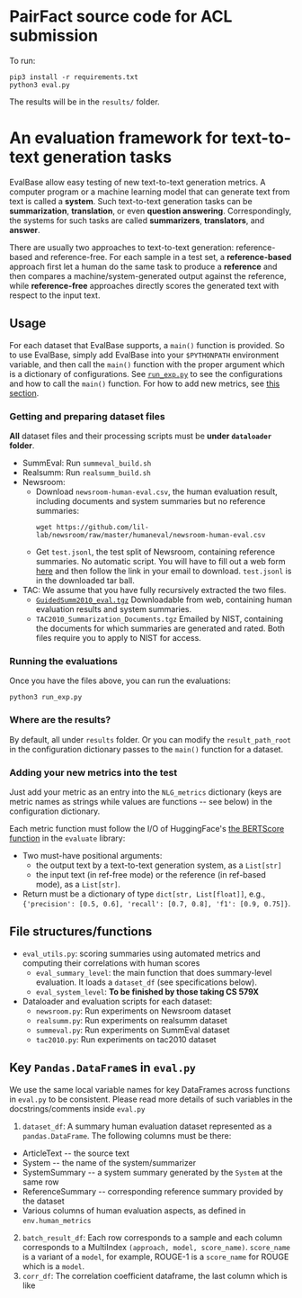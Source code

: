 # PairFact source code for ACL submission

To run:

    pip3 install -r requirements.txt
    python3 eval.py

The results will be in the `results/` folder.


# An evaluation framework for text-to-text generation tasks 

EvalBase allow easy testing of new text-to-text generation metrics. A computer program or a machine learning model that can generate text from text is called a **system**. Such text-to-text generation tasks can be __summarization__, __translation__, or even __question answering__. Correspondingly, the systems for such tasks are called **summarizers**, **translators**, and **answer**. 

There are usually two approaches to text-to-text generation: reference-based and reference-free. For each sample in a test set, a **reference-based** approach first let a human do the same task to produce a **reference** and then compares a machine/system-generated output against the reference, while **reference-free** approaches directly scores the generated text with respect to the input text. 

## Usage 

For each dataset that EvalBase supports, a `main()` function is provided. 
So to use EvalBase, simply add EvalBase into your `$PYTHONPATH` environment variable, and then
call the `main()` function with the proper argument which is a dictionary of configurations. 
See [`run_exp.py`](./run_exp.py) to see the configurations and how to call the `main()` function. For how to add new metrics, see [this section](./#adding-your-new-metrics-into-the-test). 

### Getting and preparing dataset files

**All** dataset files and their processing scripts must be **under `dataloader` folder**.

* SummEval: Run `summeval_build.sh`
* Realsumm: Run `realsumm_build.sh` 
* Newsroom: 
  - Download `newsroom-human-eval.csv`, the human evaluation result, including documents and system summaries but no reference summaries:
    ```shell
    wget https://github.com/lil-lab/newsroom/raw/master/humaneval/newsroom-human-eval.csv
    ```
  - Get `test.jsonl`, the test split of Newsroom, containing reference summaries. No automatic script. You will have to fill out a web form [here](https://lil.nlp.cornell.edu/newsroom/download/index.html) and then follow the link in your email to download. `test.jsonl` is in the downloaded tar ball. 
* TAC: We assume that you have fully recursively extracted the two files. 
  - [`GuidedSumm2010_eval.tgz`](https://tac.nist.gov/protected/past-aquaint-aquaint2/2010/GuidedSumm2010_eval.tgz
) Downloadable from web, containing human evaluation results and system summaries. 
  - `TAC2010_Summarization_Documents.tgz` Emailed by NIST, containing the documents for which summaries are generated and rated. 
  Both files require you to apply to NIST for access. 

### Running the evaluations
Once you have the files above, you can run the evaluations: 

```shell
python3 run_exp.py
```

### Where are the results? 

By default, all under `results` folder. Or you can modify the `result_path_root` in the configuration dictionary passes to the `main()` function for a dataset.

### Adding your new metrics into the test
Just add your metric as an entry into the `NLG_metrics` dictionary (keys are metric names as strings while values are functions -- see below) in the configuration dictionary.

Each metric function must follow the I/O of HuggingFace's [the BERTScore function](https://huggingface.co/spaces/evaluate-metric/bertscore) in the `evaluate` library: 
* Two must-have positional arguments:
  - the output text by a text-to-text generation system, as a `List[str]`
  - the input text (in ref-free mode) or the reference (in ref-based mode), as a `List[str]`.
* Return must be a dictionary of type `dict[str, List[float]]`, e.g., `{'precision': [0.5, 0.6], 'recall': [0.7, 0.8], 'f1': [0.9, 0.75]}`. 


## File structures/functions
* `eval_utils.py`: scoring summaries using automated metrics and computing their correlations with human scores
  - `eval_summary_level`: the main function that does summary-level evaluation. It loads a `dataset_df` (see specifications below).
  - `eval_system_level`: **To be finished by those taking CS 579X**
* Dataloader and evaluation scripts for each dataset: 
  - `newsroom.py`: Run experiments on Newsroom dataset
  - `realsumm.py`: Run experiments on realsumm dataset
  - `summeval.py`: Run experiments on SummEval dataset
  - `tac2010.py`: Run experiments on tac2010 dataset


## Key `Pandas.DataFrame`s in `eval.py`
We use the same local variable names for key DataFrames across functions in `eval.py` to be consistent. 
Please read more details of such variables in the docstrings/comments inside `eval.py` 

1. `dataset_df`: A summary human evaluation dataset represented as a `pandas.DataFrame`. 
   The following columns must be there: 
  - ArticleText -- the source text
  - System -- the name of the system/summarizer
  - SystemSummary -- a system summary generated by the `System` at the same row
  - ReferenceSummary -- corresponding reference summary provided by the dataset 
  - Various columns of human evaluation aspects, as defined in `env.human_metrics`

   2. `batch_result_df`: Each row corresponds to a sample and each column corresponds to a MultiIndex `(approach, model, score_name)`. `score_name` is a variant of a `model`, for example, ROUGE-1 is a `score_name` for ROUGE which is a `model`. 
3. `corr_df`: The correlation coefficient dataframe, the last column which is like 



